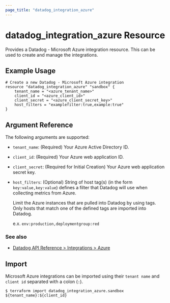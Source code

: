 ```yaml
---
page_title: "datadog_integration_azure"
---
```


# datadog_integration_azure Resource

Provides a Datadog - Microsoft Azure integration resource. This can be used to create and manage the integrations.

## Example Usage

```hcl
# Create a new Datadog - Microsoft Azure integration
resource "datadog_integration_azure" "sandbox" {
    tenant_name = "<azure_tenant_name>"
    client_id = "<azure_client_id>"
    client_secret = "<azure_client_secret_key>"
    host_filters = "examplefilter:true,example:true"
}
```

## Argument Reference

The following arguments are supported:

- `tenant_name`: (Required) Your Azure Active Directory ID.
- `client_id`: (Required) Your Azure web application ID.
- `client_secret`: (Required for Initial Creation) Your Azure web application secret key.
- `host_filters`: (Optional) String of host tag(s) (in the form `key:value,key:value`) defines a filter that Datadog will use when collecting metrics from Azure.

  Limit the Azure instances that are pulled into Datadog by using tags. Only hosts that match one of the defined tags are imported into Datadog.

  e.x. `env:production,deploymentgroup:red`

### See also

- [Datadog API Reference > Integrations > Azure](https://docs.datadoghq.com/integrations/azure/)

## Import

Microsoft Azure integrations can be imported using their `tenant name` and `client id` separated with a colon (`:`).

```
$ terraform import datadog_integration_azure.sandbox ${tenant_name}:${client_id}
```

